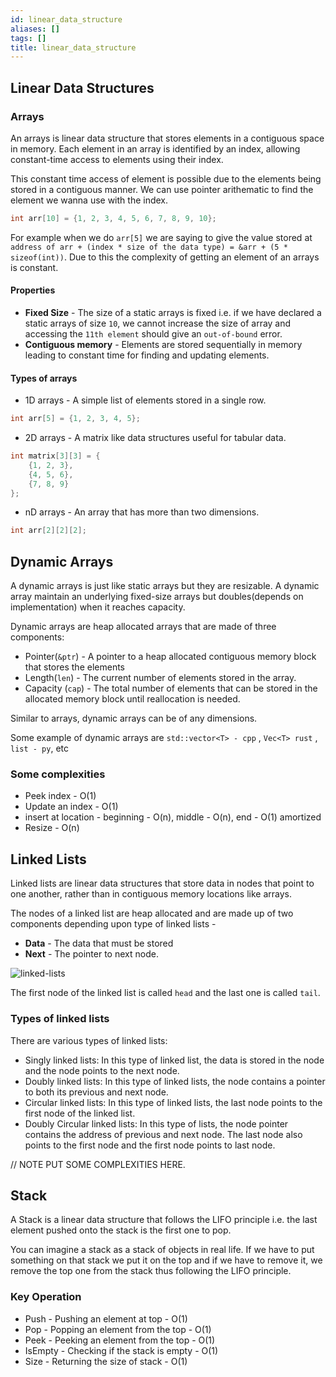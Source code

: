 ```yaml
---
id: linear_data_structure
aliases: []
tags: []
title: linear_data_structure
---
```


## Linear Data Structures

### Arrays
An arrays is linear data structure that stores elements in a contiguous space in memory. Each element in an array is identified by an index, allowing constant-time access to elements using their index.

This constant time access of element is possible due to the elements being stored in a contiguous manner. We can use pointer arithematic to find the element we wanna use with the index.

```c
int arr[10] = {1, 2, 3, 4, 5, 6, 7, 8, 9, 10};
```
For example when we do `arr[5]` we are saying to give the value stored at `address of arr + (index * size of the data type) = &arr + (5 * sizeof(int))`. Due to this the complexity of getting an element of an arrays is constant.

#### Properties
- **Fixed Size** - The size of a static arrays is fixed i.e. if we have declared a static arrays of size `10`, we cannot increase the size of array and accessing the `11th element` should give an `out-of-bound` error.
- **Contiguous memory** - Elements are stored sequentially in memory leading to constant time for finding and updating elements.

#### Types of arrays
- 1D arrays - A simple list of elements stored in a single row.
```c
int arr[5] = {1, 2, 3, 4, 5};
```

- 2D arrays - A matrix like data structures useful for tabular data.
```c
int matrix[3][3] = {
    {1, 2, 3},
    {4, 5, 6},
    {7, 8, 9}
};
```

- nD arrays - An array that has more than two dimensions.
```c
int arr[2][2][2];
```

## Dynamic Arrays
A dynamic arrays is just like static arrays but they are resizable. A dynamic array maintain an underlying fixed-size arrays but doubles(depends on implementation) when it reaches capacity. 

Dynamic arrays are heap allocated arrays that are made of three components: 
- Pointer(`&ptr`) - A pointer to a heap allocated contiguous memory block that stores the elements
- Length(`len`) - The current number of elements stored in the array.
- Capacity (`cap`) - The total number of elements that can be stored in the allocated memory block until reallocation is needed.

Similar to arrays, dynamic arrays can be of any dimensions.

Some example of dynamic arrays are `std::vector<T> - cpp` , `Vec<T> rust` , `list - py`, etc 

### Some complexities
- Peek index - O(1)
- Update an index - O(1)
- insert at location - beginning - O(n), middle - O(n), end - O(1) amortized
- Resize - O(n)


## Linked Lists
Linked lists are linear data structures that store data in nodes that point to one another, rather than in contiguous memory locations like arrays.

The nodes of a linked list are heap allocated and are made up of two components depending upon type of linked lists -
- **Data** - The data that must be stored
- **Next** - The pointer to next node.

![linked-lists](https://www.freecodecamp.org/news/content/images/2023/05/7.png)

The first node of the linked list is called `head` and the last one is called `tail`.

### Types of linked lists
There are various types of linked lists:
- Singly linked lists: In this type of linked list, the data is stored in the node and the node points to the next node.
- Doubly linked lists: In this type of linked lists, the node contains a pointer to both its previous and next node.
- Circular linked lists: In this type of linked lists, the last node points to the first node of the linked list.
- Doubly Circular linked lists: In this type of lists, the node pointer contains the address of previous and next node. The last node also points to the first node and the first node points to last node.

// NOTE PUT SOME COMPLEXITIES HERE.

## Stack
A Stack is a linear data structure that follows the LIFO principle i.e. the last element pushed onto the stack is the first one to pop.

You can imagine a stack as a stack of objects in real life. If we have to put something on that stack we put it on the top and if we have to remove it, we remove the top one from the stack thus following the LIFO principle.

### Key Operation 
- Push - Pushing an element at top - O(1)
- Pop - Popping an element from the top - O(1)
- Peek - Peeking an element from the top - O(1)
- IsEmpty - Checking if the stack is empty - O(1)
- Size - Returning the size of stack - O(1)



